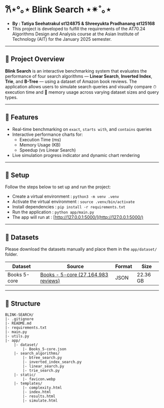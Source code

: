 # 𐙚⋆°｡⋆ Blink Search ⋆✴︎˚｡⋆

- **By : Tatiya Seehatrakul st124875 & Shreeyukta Pradhanang st125168**
- This project is developed to fulfill the requirements of the AT70.24	Algorithms Design and Analysis course at the Asian Institute of Technology (AIT) for the January 2025 semester.
---
## 📍 Project Overview
**Blink Search** is an interactive benchmarking system that evaluates the performance of four search algorithms — **Linear Search**, **Inverted Index**, **Trie**, and **B-Tree** — using a dataset of Amazon book reviews. The application allows users to simulate search queries and visually compare ⏱ execution time and 🧠 memory usage across varying dataset sizes and query types.

---

## 📍 Features
- Real-time benchmarking on `exact`, `starts with`, and `contains` queries  
- Interactive performance charts for:
  - Execution Time (ms)
  - Memory Usage (KB)
  - Speedup (vs Linear Search)
- Live simulation progress indicator and dynamic chart rendering

---

## 📍 Setup
Follow the steps below to set up and run the project:
- Create a virtual environment : `python3 -m venv .venv`
- Activate the virtual environment : `source .venv/bin/activate`
- Install dependencies : `pip install -r requirements.txt`
- Run the application : `python app/main.py`
- The app will run at : [http://127.0.0.1:5000/](http://127.0.0.1:5000/)

---

## 📍 Datasets
Please download the datasets manually and place them in the `app/dataset/` folder.

| Dataset           | Source                                                                                  | Format | Size     |
|-------------------|-----------------------------------------------------------------------------------------|--------|----------|
| Books 5-core      | [Books - 5-core (27,164,983 reviews)](https://nijianmo.github.io/amazon/index.html)     | JSON   | 22.36 GB |

---

## 📍 Structure

```plaintext
BLINK-SEARCH/
|- .gitignore
|- README.md
|- requirements.txt
|- main.py
|- utils.py
|- app/
    |- dataset/
        |- Books_5-core.json
    |- search_algorithms/
        |- btree_search.py
        |- inverted_index_search.py
        |- linear_search.py
        |- trie_search.py
    |- static/
        |- favicon.webp
    |- templates/
        |- complexity.html
        |- index.html
        |- results.html
        |- simulate.html
```